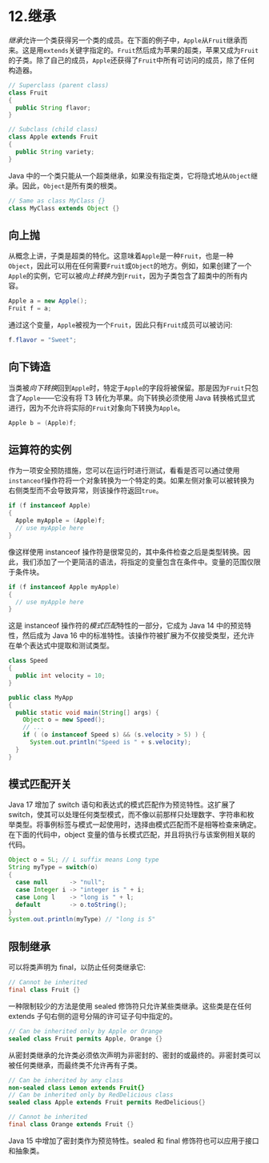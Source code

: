 # 12.继承

*继承*允许一个类获得另一个类的成员。在下面的例子中，`Apple`从`Fruit`继承而来。这是用`extends`关键字指定的。`Fruit`然后成为苹果的超类，苹果又成为`Fruit`的子类。除了自己的成员，`Apple`还获得了`Fruit`中所有可访问的成员，除了任何构造器。

```java
// Superclass (parent class)
class Fruit
{
  public String flavor;
}

// Subclass (child class)
class Apple extends Fruit
{
  public String variety;
}

```

Java 中的一个类只能从一个超类继承，如果没有指定类，它将隐式地从`Object`继承。因此，`Object`是所有类的根类。

```java
// Same as class MyClass {}
class MyClass extends Object {}

```

## 向上抛

从概念上讲，子类是超类的特化。这意味着`Apple`是一种`Fruit`，也是一种`Object`，因此可以用在任何需要`Fruit`或`Object`的地方。例如，如果创建了一个`Apple`的实例，它可以被*向上转换为*到`Fruit`，因为子类包含了超类中的所有内容。

```java
Apple a = new Apple();
Fruit f = a;

```

通过这个变量，`Apple`被视为一个`Fruit`，因此只有`Fruit`成员可以被访问:

```java
f.flavor = "Sweet";

```

## 向下铸造

当类被*向下转换*回到`Apple`时，特定于`Apple`的字段将被保留。那是因为`Fruit`只包含了`Apple`——它没有将 T3 转化为苹果。向下转换必须使用 Java 转换格式显式进行，因为不允许将实际的`Fruit`对象向下转换为`Apple`。

```java
Apple b = (Apple)f;

```

## 运算符的实例

作为一项安全预防措施，您可以在运行时进行测试，看看是否可以通过使用`instanceof`操作符将一个对象转换为一个特定的类。如果左侧对象可以被转换为右侧类型而不会导致异常，则该操作符返回`true`。

```java
if (f instanceof Apple)
{
  Apple myApple = (Apple)f;
  // use myApple here
}

```

像这样使用 instanceof 操作符是很常见的，其中条件检查之后是类型转换。因此，我们添加了一个更简洁的语法，将指定的变量包含在条件中。变量的范围仅限于条件块。

```java
if (f instanceof Apple myApple)
{
  // use myApple here
}

```

这是 instanceof 操作符的*模式匹配*特性的一部分，它成为 Java 14 中的预览特性，然后成为 Java 16 中的标准特性。该操作符被扩展为不仅接受类型，还允许在单个表达式中提取和测试类型。

```java
class Speed
{
  public int velocity = 10;
}

public class MyApp
{
  public static void main(String[] args) {
    Object o = new Speed();
    // ...
    if ( (o instanceof Speed s) && (s.velocity > 5) ) {
      System.out.println("Speed is " + s.velocity);
  }
}

```

## 模式匹配开关

Java 17 增加了 switch 语句和表达式的模式匹配作为预览特性。这扩展了 switch，使其可以处理任何类型模式，而不像以前那样只处理数字、字符串和枚举类型。将事例标签与模式一起使用时，选择由模式匹配而不是相等检查来确定。在下面的代码中，object 变量的值与长模式匹配，并且将执行与该案例相关联的代码。

```java
Object o = 5L; // L suffix means Long type
String myType = switch(o)
{
  case null      -> "null";
  case Integer i -> "integer is " + i;
  case Long l    -> "long is " + l;
  default        -> o.toString();
}
System.out.println(myType) // "long is 5"

```

## 限制继承

可以将类声明为 final，以防止任何类继承它:

```java
// Cannot be inherited
final class Fruit {}

```

一种限制较少的方法是使用 sealed 修饰符只允许某些类继承。这些类是在任何 extends 子句右侧的逗号分隔的许可证子句中指定的。

```java
// Can be inherited only by Apple or Orange
sealed class Fruit permits Apple, Orange {}

```

从密封类继承的允许类必须依次声明为非密封的、密封的或最终的。非密封类可以被任何类继承，而最终类不允许再有子类。

```java
// Can be inherited by any class
non-sealed class Lemon extends Fruit{}
// Can be inherited only by RedDelicious class
sealed class Apple extends Fruit permits RedDelicious{}

// Cannot be inherited
final class Orange extends Fruit {}

```

Java 15 中增加了密封类作为预览特性。sealed 和 final 修饰符也可以应用于接口和抽象类。